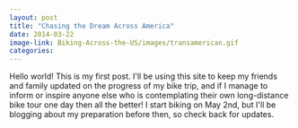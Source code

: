 ```yaml
---
layout: post
title: "Chasing the Dream Across America"
date: 2014-03-22
image-link: Biking-Across-the-US/images/transamerican.gif
categories: 
---
```


Hello world! This is my first post. I'll be using this site to keep my friends and family updated on the progress of my bike trip, and if I manage to inform or inspire anyone else who is contemplating their own long-distance bike tour one day then all the better! I start biking on May 2nd, but I'll be blogging about my preparation before then, so check back for updates.

